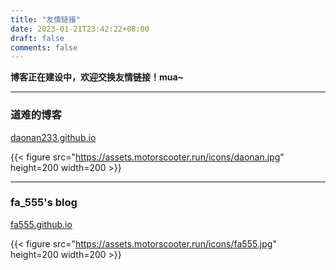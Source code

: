 ```yaml
---
title: "友情链接"
date: 2023-01-21T23:42:22+08:00
draft: false
comments: false
---
```


**博客正在建设中，欢迎交换友情链接！mua~**

---

### 道难的博客

[daonan233.github.io](https://daonan233.github.io)

{{< figure src="https://assets.motorscooter.run/icons/daonan.jpg" height=200 width=200 >}}

---

### fa_555's blog

[fa555.github.io](https://fa555.github.io)

{{< figure src="https://assets.motorscooter.run/icons/fa555.jpg" height=200 width=200 >}}

